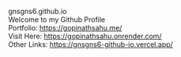 gnsgns6.github.io
<br>
Welcome to my Github Profile
<br>
Portfolio: https://gopinathsahu.me/
<br>
Visit Here: https://gopinathsahu.onrender.com/
<br>
Other Links: https://gnsgns6-github-io.vercel.app/
